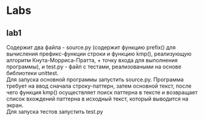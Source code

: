 # Labs
## lab1
Содержит два файла - source.py (содержит функцию prefix() для вычисления префикс-функции строки и функцию kmp(), реализующую алгоритм Кнута-Морриса-Пратта, + точку входа для выполнения программы), и test.py - файл с тестами, реализоваными на основе библиотеки unittest.\
Для запуска основной программы запустить source.py. Программа требует на ввод сначала строку-паттерн, затем основной текст, после чего функция kmp() осуществляет поиск паттерна в тексте и возвращает список вхождений паттерна в исходный текст, который выводится на экран.\
Для запуска тестов запустить test.py
